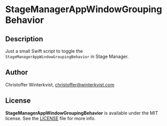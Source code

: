 # StageManagerAppWindowGroupingBehavior  

## Description

Just a small Swift script to toggle the `StageManagerAppWindowGroupingBehavior` in Stage Manager.

## Author

Christoffer Winterkvist, christoffer@winterkvist.com

## License

**StageManagerAppWindowGroupingBehavior** is available under the MIT license. See the [LICENSE](https://github.com/zenangst/StageManagerAppWindowGroupingBehavior/blob/master/LICENSE.md) file for more info.
